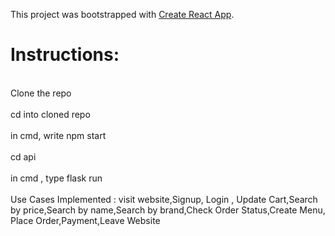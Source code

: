 This project was bootstrapped with [Create React App](https://github.com/facebook/create-react-app).

<h1>Instructions:</h1>

<br>Clone the repo</br>
<br>cd into cloned repo</br>
<br>in cmd, write npm start</br>
<br>cd api</br>
<br>in cmd , type flask run</br>
<br>Use Cases Implemented : visit website,Signup, Login , Update Cart,Search by price,Search by name,Search by brand,Check Order Status,Create Menu, Place Order,Payment,Leave Website</br>
